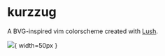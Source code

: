 # kurzzug

A BVG-inspired vim colorscheme created with [Lush](https://github.com/rktjmp/lush.nvim).

![](https://upload.wikimedia.org/wikipedia/commons/thumb/d/d4/Bvg-logo.svg/1024px-Bvg-logo.svg.png){ width=50px }
